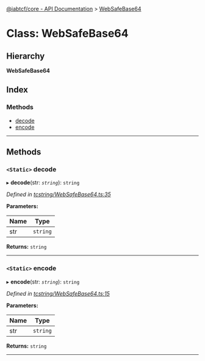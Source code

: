[@iabtcf/core - API Documentation](../README.md) > [WebSafeBase64](../classes/websafebase64.md)

# Class: WebSafeBase64

## Hierarchy

**WebSafeBase64**

## Index

### Methods

* [decode](websafebase64.md#decode)
* [encode](websafebase64.md#encode)

---

## Methods

<a id="decode"></a>

### `<Static>` decode

▸ **decode**(str: *`string`*): `string`

*Defined in [tcstring/WebSafeBase64.ts:35](https://github.com/chrispaterson/iabtcf-es/blob/a3a6d97/modules/core/src/tcstring/WebSafeBase64.ts#L35)*

**Parameters:**

| Name | Type |
| ------ | ------ |
| str | `string` |

**Returns:** `string`

___
<a id="encode"></a>

### `<Static>` encode

▸ **encode**(str: *`string`*): `string`

*Defined in [tcstring/WebSafeBase64.ts:15](https://github.com/chrispaterson/iabtcf-es/blob/a3a6d97/modules/core/src/tcstring/WebSafeBase64.ts#L15)*

**Parameters:**

| Name | Type |
| ------ | ------ |
| str | `string` |

**Returns:** `string`

___

